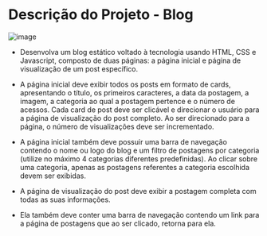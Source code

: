 <h1>Descrição do Projeto - Blog</h1>

![image](https://github.com/andreisissi/BlogJS/assets/108301269/73b043b8-aea6-41b5-bb5a-012ca9a5365d)


- Desenvolva um blog estático voltado à tecnologia usando HTML, CSS e Javascript, composto de duas páginas: a página inicial e página de visualização de um post específico. 

- A página inicial deve exibir todos os posts em formato de cards, apresentando o título, os primeiros caracteres, a data da postagem, a imagem, a categoria ao qual a postagem pertence e o número de acessos. Cada card de post deve ser clicável e direcionar o usuário para a página de visualização do post completo. Ao ser direcionado para a página, o número de visualizações deve ser incrementado. 

- A página inicial também deve possuir uma barra de navegação contendo o nome ou logo do blog e um filtro de postagens por categoria (utilize no máximo 4 categorias diferentes predefinidas). Ao clicar sobre uma categoria, apenas as postagens referentes a categoria escolhida devem ser exibidas.

- A página de visualização do post deve exibir a postagem completa com todas as suas informações.

- Ela também deve conter uma barra de navegação contendo um link para a página de postagens que ao ser clicado, retorna para ela.
